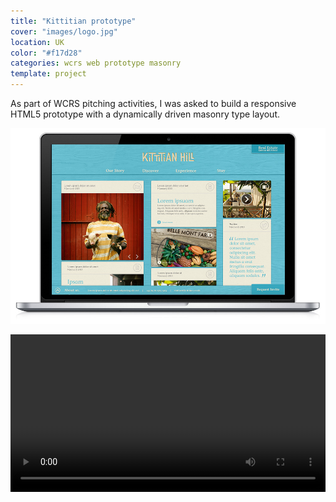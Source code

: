 ```yaml
---
title: "Kittitian prototype"
cover: "images/logo.jpg"
location: UK
color: "#f17d28"
categories: wcrs web prototype masonry
template: project
---
```


As part of WCRS pitching activities, I was asked to build a responsive HTML5 prototype with a dynamically driven masonry type layout.

![](./images/1.jpg)

<video width="100%" controls>
    <source src="./images/kittitian.mp4" type="video/mp4" />
</video>
